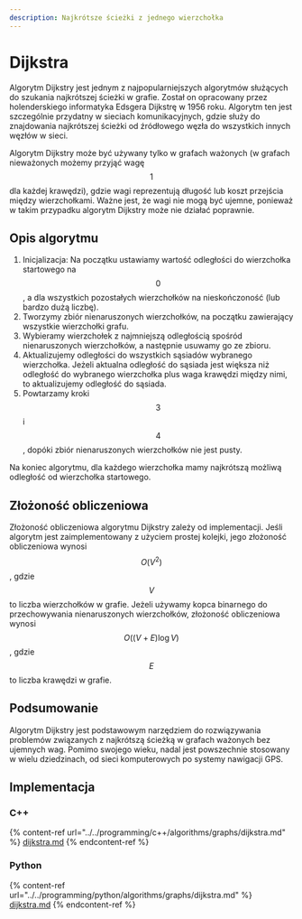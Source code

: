 ```yaml
---
description: Najkrótsze ścieżki z jednego wierzchołka
---
```


# Dijkstra

Algorytm Dijkstry jest jednym z najpopularniejszych algorytmów służących do szukania najkrótszej ścieżki w grafie. Został on opracowany przez holenderskiego informatyka Edsgera Dijkstrę w 1956 roku. Algorytm ten jest szczególnie przydatny w sieciach komunikacyjnych, gdzie służy do znajdowania najkrótszej ścieżki od źródłowego węzła do wszystkich innych węzłów w sieci.

Algorytm Dijkstry może być używany tylko w grafach ważonych (w grafach nieważonych możemy przyjąć wagę $$1$$ dla każdej krawędzi), gdzie wagi reprezentują długość lub koszt przejścia między wierzchołkami. Ważne jest, że wagi nie mogą być ujemne, ponieważ w takim przypadku algorytm Dijkstry może nie działać poprawnie.

## Opis algorytmu

1. Inicjalizacja: Na początku ustawiamy wartość odległości do wierzchołka startowego na $$0$$, a dla wszystkich pozostałych wierzchołków na nieskończoność (lub bardzo dużą liczbę).
2. Tworzymy zbiór nienaruszonych wierzchołków, na początku zawierający wszystkie wierzchołki grafu.
3. Wybieramy wierzchołek z najmniejszą odległością spośród nienaruszonych wierzchołków, a następnie usuwamy go ze zbioru.
4. Aktualizujemy odległości do wszystkich sąsiadów wybranego wierzchołka. Jeżeli aktualna odległość do sąsiada jest większa niż odległość do wybranego wierzchołka plus waga krawędzi między nimi, to aktualizujemy odległość do sąsiada.
5. Powtarzamy kroki $$3$$ i $$4$$, dopóki zbiór nienaruszonych wierzchołków nie jest pusty.

Na koniec algorytmu, dla każdego wierzchołka mamy najkrótszą możliwą odległość od wierzchołka startowego.

## Złożoność obliczeniowa

Złożoność obliczeniowa algorytmu Dijkstry zależy od implementacji. Jeśli algorytm jest zaimplementowany z użyciem prostej kolejki, jego złożoność obliczeniowa wynosi $$O(V^2)$$, gdzie $$V$$ to liczba wierzchołków w grafie. Jeżeli używamy kopca binarnego do przechowywania nienaruszonych wierzchołków, złożoność obliczeniowa wynosi $$O((V+E) \log{V})$$, gdzie $$E$$ to liczba krawędzi w grafie.

## Podsumowanie

Algorytm Dijkstry jest podstawowym narzędziem do rozwiązywania problemów związanych z najkrótszą ścieżką w grafach ważonych bez ujemnych wag. Pomimo swojego wieku, nadal jest powszechnie stosowany w wielu dziedzinach, od sieci komputerowych po systemy nawigacji GPS.

## Implementacja

### C++

{% content-ref url="../../programming/c++/algorithms/graphs/dijkstra.md" %}
[dijkstra.md](../../programming/c++/algorithms/graphs/dijkstra.md)
{% endcontent-ref %}

### Python

{% content-ref url="../../programming/python/algorithms/graphs/dijkstra.md" %}
[dijkstra.md](../../programming/python/algorithms/graphs/dijkstra.md)
{% endcontent-ref %}
